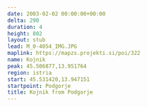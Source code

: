 ```yaml
---
date: 2003-02-02 00:00:00+00:00
delta: 290
duration: 4
height: 802
layout: stub
lead: M_0-4054_IMG.JPG
maplink: https://mapzs.projekti.si/poi/322
name: Kojnik
peak: 45.506877,13.951764
region: istria
start: 45.531420,13.947151
startpoint: Podgorje
title: Kojnik from Podgorje
---
```

